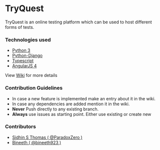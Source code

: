 # TryQuest
TryQuest is an online testing platform which can be used to host different forms of tests. 

### Technologies used

* [Python 3](https://docs.python.org/3/)
* [Python-Django](https://www.djangoproject.com)
* [Typescript](https://www.typescriptlang.org)
* [AngularJS 4](https://angular.io)

View [Wiki](https://github.com/RITct/TryQuest/wiki) for more details

### Contribution Guidelines

* In case a new feature is implemented make an entry about it in the wiki.
* In case any dependencies are added mention it in the wiki.
* **Never** Push directly to any existing branch.
* **Always** use issues as starting point. Either use existing or create new


### Contributors

* [Sidhin S Thomas ( @ParadoxZero )](https://github.com/ParadoxZero)
* [Bineeth ( @bineeth923 )](https://github.com/bineeth923)
